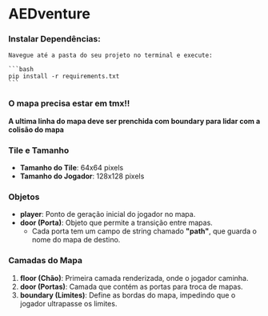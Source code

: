 # AEDventure

### Instalar Dependências:

    Navegue até a pasta do seu projeto no terminal e execute:

    ```bash
    pip install -r requirements.txt
    ```
    
### **O mapa precisa estar em tmx!!**
**A ultima linha do mapa deve ser prenchida com boundary para lidar com a colisão do mapa**

### **Tile e Tamanho**
- **Tamanho do Tile**: 64x64 pixels
- **Tamanho do Jogador**: 128x128 pixels

### **Objetos**
- **player**: Ponto de geração inicial do jogador no mapa.
- **door (Porta)**: Objeto que permite a transição entre mapas.
   - Cada porta tem um campo de string chamado **"path"**, que guarda o nome do mapa de destino.

### **Camadas do Mapa**
1. **floor (Chão)**: Primeira camada renderizada, onde o jogador caminha.
2. **door (Portas)**: Camada que contém as portas para troca de mapas.
3. **boundary (Limites)**: Define as bordas do mapa, impedindo que o jogador ultrapasse os limites.
